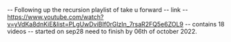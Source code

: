 -- Following up the recursion playlist of take u forward
-- link -- https://www.youtube.com/watch?v=yVdKa8dnKiE&list=PLgUwDviBIf0rGlzIn_7rsaR2FQ5e6ZOL9
-- contains 18 videos
-- started on sep28 need to finish by 06th of october 2022.
